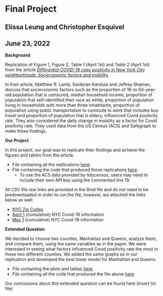 # Final Project

## Elissa Leung and Christopher Esquivel

## June 23, 2022

**Background**

Replication of Figure 1, Figure 2, Table 1 (April 1st) and Table 2 (April 1st) from the article [*Differential COVID-19 case positivity in New York City neighborhoods: Socieconomic factors and mobility*](https://onlinelibrary.wiley.com/doi/epdf/10.1111/irv.12816).

In their article, Matthew R. Lamb, Sasikiran Kandula and Jeffrey Shaman, discuss that socieconomic factors such as the proportion of 18-to 64-year-old population that is uninsured, median household income, proportion of population that self-identified their race as white, proportion of population living in households with more than three inhabitants, proportion of population using public transportation to commute to work that includes bus travel and proportion of population that is eldery, influenced Covid positivity rate. They also considered the daily change in mobility as a factor for Covid positivity rate. They used data from the US Census (ACS) and Safegraph to make these findings.

**Our Project**

In this project, our goal was to replicate their findings and achieve the figures and tables from the article.
+ File containing all the replications [here](http://htmlpreview.github.io/?https://github.com/msr-ds3/covid-nyc-2022-group-3/blob/main/Group_3_Final_Project.html).
+ File containing the code that produced those replications [here](../main/Group_3_Final_Project.Rmd).
  + To use the ACS data provided by tidycensus, users may need to include their own API key using the commented line 19.

All CSV file raw links are provided in the Rmd file and do not need to be predownloaded in order to run the file, however, we attached the links below as well:
+ [NYC Zip Codes](https://raw.githubusercontent.com/erikgregorywebb/nyc-housing/master/Data/nyc-zip-codes.csv)
+ [April 1](https://raw.githubusercontent.com/nychealth/coronavirus-data/097cbd70aa00eb635b17b177bc4546b2fce21895/tests-by-zcta.csv) (cumulative) NYC Covid-19 information
+ [May 1](https://raw.githubusercontent.com/nychealth/coronavirus-data/9e26adc2c475d3378d7579e48e936f8a807b254b/tests-by-zcta.csv) (cumulative) NYC Covid-19 information

**Extended Question**

We decided to choose two counties, Manhattan and Queens, analyze them, and compare them, using the same variables as in the paper. We were interested in seeing what factors influenced Covid positivity rate the most in these two different counties. We added the same graphs as in our replication and developed the best linear model for Manhattan and Queens.

+ File containing the plots and tables [here](http://htmlpreview.github.io/?https://github.com/msr-ds3/covid-nyc-2022-group-3/blob/main/covid_nyc_counties.html).
+ File containing all the code that produced the file above [here](https://github.com/msr-ds3/covid-nyc-2022-group-3/blob/main/covid_nyc_counties.Rmd)

Our conclusions about this extended question can be found here (insert txt file)
